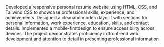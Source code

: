 Developed a responsive personal resume website using HTML, CSS, and Tailwind CSS to showcase
professional skills, experience, and achievements. Designed a cleanand modern layout with sections
for personal information, work experience, education, skills, and contact details.
Implemented a mobile-firstdesign to ensure accessibility across devices.
The project demonstrates proficiency in front-end web development and attention to detail 
in presenting professional information

